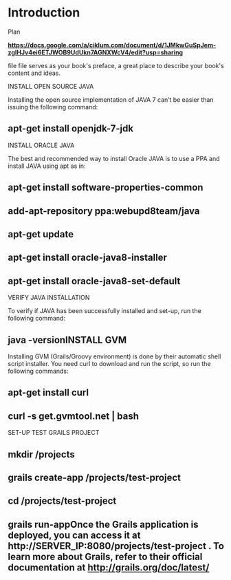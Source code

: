 # Introduction

Plan

**https://docs.google.com/a/ciklum.com/document/d/1JMkwGuSpJem-zgIHJv4ei6ETJWOB9UdUkn7AGNXWcV4/edit?usp=sharing**

 file file serves as your book's preface, a great place to describe your book's content and ideas.

 INSTALL OPEN SOURCE JAVA

Installing the open source implementation of JAVA 7 can’t be easier than issuing the following command:

## apt-get install openjdk-7-jdk
INSTALL ORACLE JAVA

The best and recommended way to install Oracle JAVA is to use a PPA and install JAVA using apt as in:

## apt-get install software-properties-common
## add-apt-repository ppa:webupd8team/java
## apt-get update
## apt-get install oracle-java8-installer
## apt-get install oracle-java8-set-default
VERIFY JAVA INSTALLATION

To verify if JAVA has been successfully installed and set-up, run the following command:

## java -versionINSTALL GVM
Installing GVM (Grails/Groovy environment) is done by their automatic shell script installer. You need curl to download and run the script, so run the following commands:

## apt-get install curl
## curl -s get.gvmtool.net | bash
SET-UP TEST GRAILS PROJECT
## mkdir /projects
## grails create-app /projects/test-project
## cd /projects/test-project
## grails run-appOnce the Grails application is deployed, you can access it at http://SERVER_IP:8080/projects/test-project . To learn more about Grails, refer to their official documentation at http://grails.org/doc/latest/


